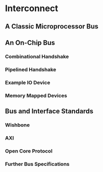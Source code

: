 # Interconnect
## A Classic Microprocessor Bus
## An On-Chip Bus
### Combinational Handshake
### Pipelined Handshake
### Example IO Device
### Memory Mapped Devices
## Bus and Interface Standards
### Wishbone
### AXI
### Open Core Protocol
### Further Bus Specifications
